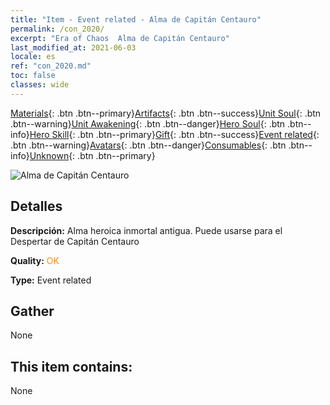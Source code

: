 ```yaml
---
title: "Item - Event related - Alma de Capitán Centauro"
permalink: /con_2020/
excerpt: "Era of Chaos  Alma de Capitán Centauro"
last_modified_at: 2021-06-03
locale: es
ref: "con_2020.md"
toc: false
classes: wide
---
```

 [Materials](/ItemsES/){: .btn .btn--primary}[Artifacts](/ItemsES/Artifacts/){: .btn .btn--success}[Unit Soul](/ItemsES/UnitSoul/){: .btn .btn--warning}[Unit Awakening](/ItemsES/UnitAwakening/){: .btn .btn--danger}[Hero Soul](/ItemsES/HeroSoul/){: .btn .btn--info}[Hero Skill](/ItemsES/HeroSkill/){: .btn .btn--primary}[Gift](/ItemsES/Gift/){: .btn .btn--success}[Event related](/ItemsES/Events/){: .btn .btn--warning}[Avatars](/ItemsES/Avatars/){: .btn .btn--danger}[Consumables](/ItemsES/Consumables/){: .btn .btn--info}[Unknown](/ItemsES/Unknown/){: .btn .btn--primary}

 ![Alma de Capitán Centauro](/images/t/juexing_201.png)

## Detalles
 **Descripción:** Alma heroica inmortal antigua. Puede usarse para el Despertar de Capitán Centauro

 **Quality:** <span style="color: #FF8C00">OK</span>

 **Type:** Event related

## Gather

  None

## This item contains:

  None

